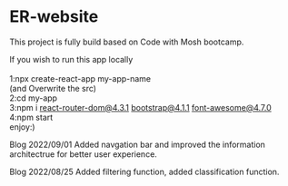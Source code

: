 # ER-website
This project is fully build based on Code with Mosh bootcamp.

If you wish to run this app locally<br><br>
1:npx create-react-app my-app-name<br>(and Overwrite the src)<br>
2:cd my-app<br>
3:npm i react-router-dom@4.3.1 bootstrap@4.1.1 font-awesome@4.7.0<br>
4:npm start<br>
enjoy:)<br>


Blog 2022/09/01
Added navgation bar and improved the information architectrue for better user experience.

Blog 2022/08/25
Added filtering function, added classification function.
